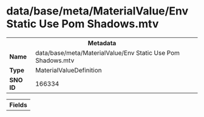 <h1>data/base/meta/MaterialValue/Env Static Use Pom Shadows.mtv</h1><table><tr><th colspan="100%">Metadata</th></tr><tr><td><b>Name</b></td><td>data/base/meta/MaterialValue/Env Static Use Pom Shadows.mtv</td></tr><tr><td><b>Type</b></td><td>MaterialValueDefinition</td></tr><tr><td><b>SNO ID</b></td><td>166334</td></tr></table>

<table><tr><th colspan="100%">Fields</th></tr></table>

